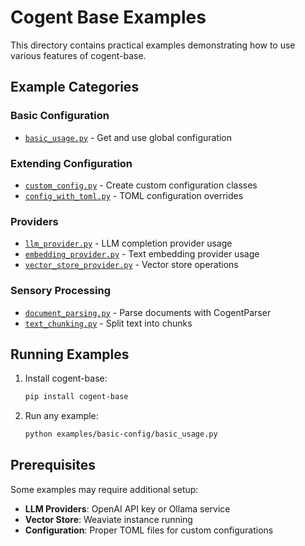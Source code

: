 # Cogent Base Examples

This directory contains practical examples demonstrating how to use various features of cogent-base.

## Example Categories

### Basic Configuration
- [`basic_usage.py`](basic-config/basic_usage.py) - Get and use global configuration

### Extending Configuration  
- [`custom_config.py`](extending-config/custom_config.py) - Create custom configuration classes
- [`config_with_toml.py`](extending-config/config_with_toml.py) - TOML configuration overrides

### Providers
- [`llm_provider.py`](providers/llm_provider.py) - LLM completion provider usage
- [`embedding_provider.py`](providers/embedding_provider.py) - Text embedding provider usage
- [`vector_store_provider.py`](providers/vector_store_provider.py) - Vector store operations

### Sensory Processing
- [`document_parsing.py`](sensory/document_parsing.py) - Parse documents with CogentParser
- [`text_chunking.py`](sensory/text_chunking.py) - Split text into chunks

## Running Examples

1. Install cogent-base:
   ```bash
   pip install cogent-base
   ```

2. Run any example:
   ```bash
   python examples/basic-config/basic_usage.py
   ```

## Prerequisites

Some examples may require additional setup:
- **LLM Providers**: OpenAI API key or Ollama service
- **Vector Store**: Weaviate instance running
- **Configuration**: Proper TOML files for custom configurations